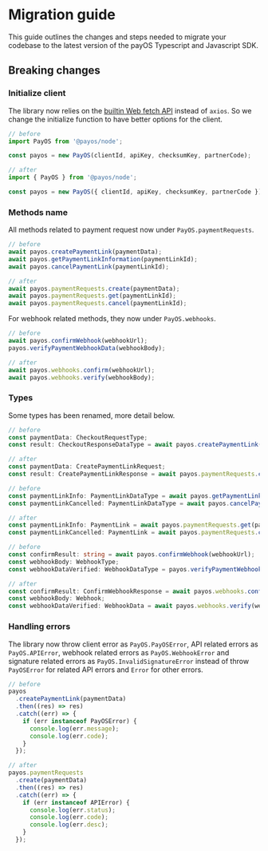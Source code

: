 # Migration guide

This guide outlines the changes and steps needed to migrate your codebase to the latest version of the payOS Typescript and Javascript SDK.

## Breaking changes

### Initialize client

The library now relies on the [builtin Web fetch API](https://developer.mozilla.org/en-US/docs/Web/API/Fetch_API) instead of `axios`. So we change the initialize function to have better options for the client.

```ts
// before
import PayOS from '@payos/node';

const payos = new PayOS(clientId, apiKey, checksumKey, partnerCode);

// after
import { PayOS } from '@payos/node';

const payos = new PayOS({ clientId, apiKey, checksumKey, partnerCode });
```

### Methods name

All methods related to payment request now under `PayOS.paymentRequests`.

```ts
// before
await payos.createPaymentLink(paymentData);
await payos.getPaymentLinkInformation(paymentLinkId);
await payos.cancelPaymentLink(paymentLinkId);

// after
await payos.paymentRequests.create(paymentData);
await payos.paymentRequests.get(paymentLinkId);
await payos.paymentRequests.cancel(paymentLinkId);
```

For webhook related methods, they now under `PayOS.webhooks`.

```ts
// before
await payos.confirmWebhook(webhookUrl);
payos.verifyPaymentWebhookData(webhookBody);

// after
await payos.webhooks.confirm(webhookUrl);
await payos.webhooks.verify(webhookBody);
```

### Types

Some types has been renamed, more detail below.

```ts
// before
const paymentData: CheckoutRequestType;
const result: CheckoutResponseDataType = await payos.createPaymentLink(paymentData);

// after
const paymentData: CreatePaymentLinkRequest;
const result: CreatePaymentLinkResponse = await payos.paymentRequests.create(paymentData);
```

```ts
// before
const paymentLinkInfo: PaymentLinkDataType = await payos.getPaymentLinkInformation(paymentLinkId);
const paymentLinkCancelled: PaymentLinkDataType = await payos.cancelPaymentLink(paymentLinkId);

// after
const paymentLinkInfo: PaymentLink = await payos.paymentRequests.get(paymentLinkId);
const paymentLinkCancelled: PaymentLink = await payos.paymentRequests.cancel(paymentLinkId);
```

```ts
// before
const confirmResult: string = await payos.confirmWebhook(webhookUrl);
const webhookBody: WebhookType;
const webhookDataVerified: WebhookDataType = payos.verifyPaymentWebhookData(webhookBody);

// after
const confirmResult: ConfirmWebhookResponse = await payos.webhooks.confirm(webhookUrl);
const webhookBody: Webhook;
const webhookDataVerified: WebhookData = await payos.webhooks.verify(webhookBody);
```

### Handling errors

The library now throw client error as `PayOS.PayOSError`, API related errors as `PayOS.APIError`, webhook related errors as `PayOS.WebhookError` and signature related errors as `PayOS.InvalidSignatureError` instead of throw `PayOSError` for related API errors and `Error` for other errors.

```ts
// before
payos
  .createPaymentLink(paymentData)
  .then((res) => res)
  .catch((err) => {
    if (err instanceof PayOSError) {
      console.log(err.message);
      console.log(err.code);
    }
  });

// after
payos.paymentRequests
  .create(paymentData)
  .then((res) => res)
  .catch((err) => {
    if (err instanceof APIError) {
      console.log(err.status);
      console.log(err.code);
      console.log(err.desc);
    }
  });
```
